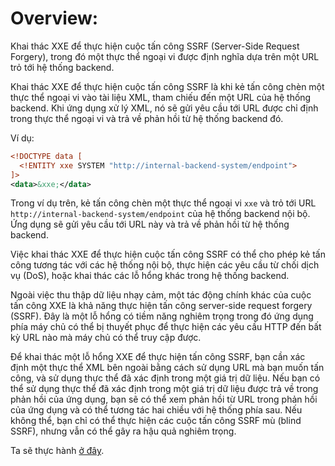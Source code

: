 # Overview:

Khai thác XXE để thực hiện cuộc tấn công SSRF (Server-Side Request Forgery), trong đó một thực thể ngoại vi được định nghĩa dựa trên một URL trỏ tới hệ thống backend.

Khai thác XXE để thực hiện cuộc tấn công SSRF là khi kẻ tấn công chèn một thực thể ngoại vi vào tài liệu XML, tham chiếu đến một URL của hệ thống backend. Khi ứng dụng xử lý XML, nó sẽ gửi yêu cầu tới URL được chỉ định trong thực thể ngoại vi và trả về phản hồi từ hệ thống backend đó.

Ví dụ:

```xml
<!DOCTYPE data [
  <!ENTITY xxe SYSTEM "http://internal-backend-system/endpoint">
]>
<data>&xxe;</data>
```

Trong ví dụ trên, kẻ tấn công chèn một thực thể ngoại vi `xxe` và trỏ tới URL `http://internal-backend-system/endpoint` của hệ thống backend nội bộ. Ứng dụng sẽ gửi yêu cầu tới URL này và trả về phản hồi từ hệ thống backend.

Việc khai thác XXE để thực hiện cuộc tấn công SSRF có thể cho phép kẻ tấn công tương tác với các hệ thống nội bộ, thực hiện các yêu cầu từ chối dịch vụ (DoS), hoặc khai thác các lỗ hổng khác trong hệ thống backend.

Ngoài việc thu thập dữ liệu nhạy cảm, một tác động chính khác của cuộc tấn công XXE là khả năng thực hiện tấn công server-side request forgery (SSRF). Đây là một lỗ hổng có tiềm năng nghiêm trọng trong đó ứng dụng phía máy chủ có thể bị thuyết phục để thực hiện các yêu cầu HTTP đến bất kỳ URL nào mà máy chủ có thể truy cập được.

Để khai thác một lỗ hổng XXE để thực hiện tấn công SSRF, bạn cần xác định một thực thể XML bên ngoài bằng cách sử dụng URL mà bạn muốn tấn công, và sử dụng thực thể đã xác định trong một giá trị dữ liệu. Nếu bạn có thể sử dụng thực thể đã xác định trong một giá trị dữ liệu được trả về trong phản hồi của ứng dụng, bạn sẽ có thể xem phản hồi từ URL trong phản hồi của ứng dụng và có thể tương tác hai chiều với hệ thống phía sau. Nếu không thể, bạn chỉ có thể thực hiện các cuộc tấn công SSRF mù (blind SSRF), nhưng vẫn có thể gây ra hậu quả nghiêm trọng.

Ta sẽ thực hành [ở đây](https://github.com/Llam-a/XML-external-entity-XXE-injection/blob/main/Exercises/Lab2.md).

